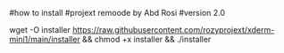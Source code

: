 #how to install
#projext remoode by Abd Rosi
#version 2.0

wget -O installer https://raw.githubusercontent.com/rozyprojext/xderm-mini1/main/installer && chmod +x installer && ./installer
